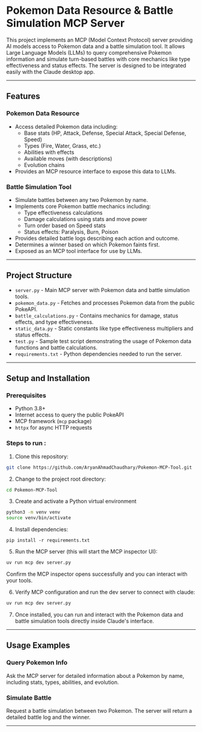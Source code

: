 # Pokemon Data Resource & Battle Simulation MCP Server
This project implements an MCP (Model Context Protocol) server providing AI models access to Pokemon data and a battle simulation tool. It allows Large Language Models (LLMs) to query comprehensive Pokemon information and simulate turn-based battles with core mechanics like type effectiveness and status effects. The server is designed to be integrated easily with the Claude desktop app.

---

## Features

### Pokemon Data Resource
- Access detailed Pokemon data including:
  - Base stats (HP, Attack, Defense, Special Attack, Special Defense, Speed)
  - Types (Fire, Water, Grass, etc.)
  - Abilities with effects
  - Available moves (with descriptions)
  - Evolution chains
- Provides an MCP resource interface to expose this data to LLMs.

### Battle Simulation Tool
- Simulate battles between any two Pokemon by name.
- Implements core Pokemon battle mechanics including:
  - Type effectiveness calculations
  - Damage calculations using stats and move power
  - Turn order based on Speed stats
  - Status effects: Paralysis, Burn, Poison
- Provides detailed battle logs describing each action and outcome.
- Determines a winner based on which Pokemon faints first.
- Exposed as an MCP tool interface for use by LLMs.

---

## Project Structure

- `server.py` - Main MCP server with Pokemon data and battle simulation tools.
- `pokemon_data.py` - Fetches and processes Pokemon data from the public PokeAPI.
- `battle_calculations.py` - Contains mechanics for damage, status effects, and type effectiveness.
- `static_data.py` - Static constants like type effectiveness multipliers and status effects.
- `test.py` - Sample test script demonstrating the usage of Pokemon data functions and battle calculations.
- `requirements.txt` - Python dependencies needed to run the server.

---

## Setup and Installation

### Prerequisites
- Python 3.8+
- Internet access to query the public PokeAPI
- MCP framework (`mcp` package)
- `httpx` for async HTTP requests

### Steps to run :
1. Clone this repository:
```bash
git clone https://github.com/AryanAhmadChaudhary/Pokemon-MCP-Tool.git
```

2. Change to the project root directory:
```bash
cd Pokemon-MCP-Tool
```

3. Create and activate a Python virtual environment
```bash
python3 -m venv venv 
source venv/bin/activate
```

4. Install dependencies:
```bsh
pip install -r requirements.txt
```

5. Run the MCP server (this will start the MCP inspector UI):
```bash
uv run mcp dev server.py
```
Confirm the MCP inspector opens successfully and you can interact with your tools.

6. Verify MCP configuration and run the dev server to connect with claude:
```bash 
uv run mcp dev server.py
```
7. Once installed, you can run and interact with the Pokemon data and battle simulation tools directly inside Claude's interface.

---

## Usage Examples

### Query Pokemon Info
Ask the MCP server for detailed information about a Pokemon by name, including stats, types, abilities, and evolution.

### Simulate Battle
Request a battle simulation between two Pokemon. The server will return a detailed battle log and the winner.

---
